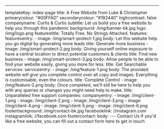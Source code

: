 ---
templateKey: index-page
title: A Free Website from Luke & Christopher
primarycolour: "#00FFAD"
secondarycolour: "#192440"
highcontrast: false
companyname: Curtis & Curtis
subtitle: Let us build you a free website to help you through this pandemic
background: /img/banner-bk.jpg
logo: /img/logo.png
featurestitle: Totally Free. No Strings Attached.
features:
  featuresentry:
    - image: /img/smart-protect-1.jpg
      body: Let this website help you go digital by generating more leads
      title: Generate more business
    - image: /img/smart-protect-2.jpg
      body: Giving yourself online exposure to have a central location to direct
        potential customers & clients
      title: Find new business
    - image: /img/smart-protect-3.jpg
      body: Allow people to be able to find your website easily, giving you more for
        less.
      title: Get Searchable
services:
  serviceentry:
    - image: /img/feature-1.png
      body: The provided website will give you complete control over all copy and
        images. Everything is customisable, even the colours.
      title: Complete Control
    - image: /img/feature-2.png
      body: Once completed, we'll still be here to help you with any queries or
        changes you might need help to make.
      title: Unparalleled free support
companies:
  companyentry:
    - image: /img/client-1.png
    - image: /img/client-2.png
    - image: /img/client-3.png
    - image: /img/client-4.png
    - image: /img/client-5.png
    - image: /img/client-6.png
footerbackground: /img/contact-bk.jpg
facebooklink: //instagram.com
instagramlink: //facebook.com
footercontact: 
  body: --- Contact Us If you'd like a free website, you can fill out a contact form here to get in touch